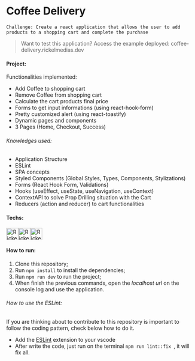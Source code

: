 # Coffee Delivery

```
Challenge: Create a react application that allows the user to add products to a shopping cart and complete the purchase
```

>Want to test this application?
>Access the example deployed: coffee-delivery.rickelmedias.dev

#### Project:

Functionalities implemented:

- Add Coffee to shopping cart
- Remove Coffee from shopping cart
- Calculate the cart products final price
- Forms to get input informations (using react-hook-form)
- Pretty customized alert (using react-toastify)
- Dynamic pages and components
- 3 Pages (Home, Checkout, Success)

###### Knowledges used:

- Application Structure
- ESLint
- SPA concepts
- Styled Components (Global Styles, Types, Components, Stylizations)
- Forms (React Hook Form, Validations)
- Hooks (useEffect, useState, useNavigation, useContext)
- ContextAPI to solve Prop Drilling situation with the Cart
- Reducers (action and reducer) to cart functionalities

#### Techs:

[<img height="32em" alt="Rickelme used Typescript" src="https://www.svgrepo.com/show/349540/typescript.svg" />][ts][<img height="32em" alt="Rickelme used Vite" src="https://www.svgrepo.com/show/374167/vite.svg" />][vite][<img height="32em" alt="Rickelme used Vite" src="https://www.svgrepo.com/show/354259/react.svg" />][react]

#### How to run:

1. Clone this repository;
2. Run `npm install` to install the dependencies;
3. Run `npm run dev` to run the project;
4. When finish the previous commands, open the *localhost url* on the console log and use the application.

###### How to use the ESLint:

If you are thinking about to contribute to this repository is important to follow the coding pattern, check below how to do it.

- Add the [ESLint](https://marketplace.visualstudio.com/items?itemName=dbaeumer.vscode-eslint) extension to your vscode
- After write the code, just run on the terminal `npm run lint::fix `, it will fix all.

[styledcomponents]: https://styled-components.com/docs
[react]: https://reactjs.org/docs/getting-started.html
[vite]: https://vitejs.dev/
[ts]:https://www.typescriptlang.org/docs/

